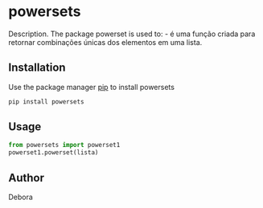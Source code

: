 # powersets

Description.
The package powerset is used to: - é uma função criada para retornar combinações únicas dos elementos em uma lista.

## Installation

Use the package manager [pip](https://pip.pypa.io/en/stable/) to install powersets

```bash
pip install powersets
```

## Usage

```python
from powersets import powerset1
powerset1.powerset(lista)
```

## Author

Debora
